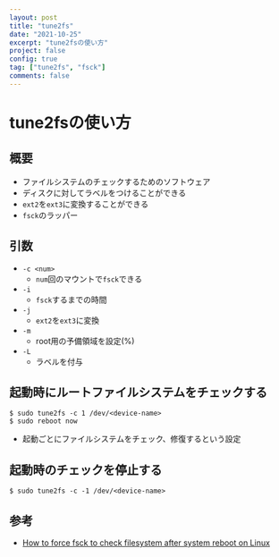 ```yaml
---
layout: post
title: "tune2fs"
date: "2021-10-25"
excerpt: "tune2fsの使い方"
project: false
config: true
tag: ["tune2fs", "fsck"]
comments: false
---
```


# tune2fsの使い方

## 概要
 - ファイルシステムのチェックするためのソフトウェア
 - ディスクに対してラベルをつけることができる
 - `ext2`を`ext3`に変換することができる
 - `fsck`のラッパー

## 引数
 - `-c <num>`
   - `num`回のマウントで`fsck`できる
 - `-i`
   - `fsck`するまでの時間
 - `-j`
   - `ext2`を`ext3`に変換
 - `-m`
   - root用の予備領域を設定(%)
 - `-L`
   - ラベルを付与

## 起動時にルートファイルシステムをチェックする

```console
$ sudo tune2fs -c 1 /dev/<device-name>
$ sudo reboot now
```

 - 起動ごとにファイルシステムをチェック、修復するという設定

## 起動時のチェックを停止する

```console
$ sudo tune2fs -c -1 /dev/<device-name>
```

## 参考
 - [How to force fsck to check filesystem after system reboot on Linux](https://linuxconfig.org/how-to-force-fsck-to-check-filesystem-after-system-reboot-on-linux)

